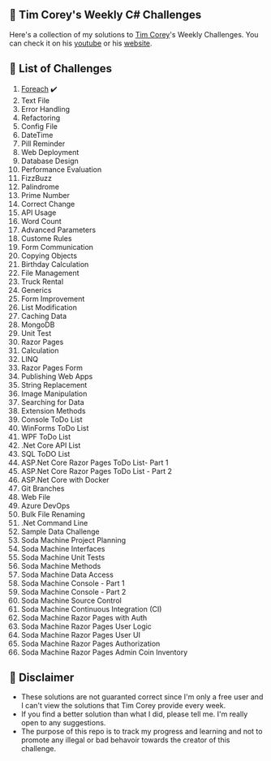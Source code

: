## 💪 Tim Corey's Weekly C# Challenges 
Here's a collection of my solutions to [Tim Corey](https://github.com/TimCorey)'s Weekly Challenges. You can check it on his [youtube](https://www.youtube.com/watch?v=pxdwwgIja5Q&list=PLLWMQd6PeGY1VcJGocm1wwtFCZUrh2sc9) or his [website](https://www.iamtimcorey.com/p/c-weekly-challenges).

## 📝 List of Challenges
1. [Foreach](https://github.com/jscastanos/TCWeeklyChallenges/tree/master/1%20-%20Foreach) ✔️
2. Text File
3. Error Handling
4. Refactoring
5. Config File
6. DateTime
7. Pill Reminder
8. Web Deployment
9. Database Design
10. Performance Evaluation
11. FizzBuzz
12. Palindrome
13. Prime Number
14. Correct Change
15. API Usage
16. Word Count
17. Advanced Parameters
18. Custome Rules
19. Form Communication
20. Copying Objects
21. Birthday Calculation
22. File Management
23. Truck Rental
24. Generics
25. Form Improvement
26. List Modification
27. Caching Data
28. MongoDB
29. Unit Test
30. Razor Pages
31. Calculation
32. LINQ
33. Razor Pages Form
34. Publishing Web Apps
35. String Replacement
36. Image Manipulation
37. Searching for Data
38. Extension Methods
39. Console ToDo List
40. WinForms ToDo List
41. WPF ToDo List
42. .Net Core API List
43. SQL ToDO List
44. ASP.Net Core Razor Pages ToDo List- Part 1
44. ASP.Net Core Razor Pages ToDo List - Part 2
45. ASP.Net Core with Docker
46. Git Branches
47. Web File
48. Azure DevOps
49. Bulk File Renaming
50. .Net Command Line
51. Sample Data Challenge
52. Soda Machine Project Planning 
53. Soda Machine Interfaces
54. Soda Machine Unit Tests
55. Soda Machine Methods
56. Soda Machine Data Access
57. Soda Machine Console - Part 1
58. Soda Machine Console - Part 2
59. Soda Machine Source Control
60. Soda Machine Continuous Integration (CI)
61. Soda Machine Razor Pages with Auth
62. Soda Machine Razor Pages User Logic
63. Soda Machine Razor Pages User UI
64. Soda Machine Razor Pages Authorization
65. Soda Machine Razor Pages Admin Coin Inventory


## 🚫 Disclaimer 
- These solutions are not guaranted correct since I'm only a free user and I can't view the solutions that Tim Corey provide every week.
- If you find a better solution than what I did, please tell me. I'm really open to any suggestions.
- The purpose of this repo is to track my progress and learning and not to promote any illegal or bad behavoir towards the creator of this challenge.
